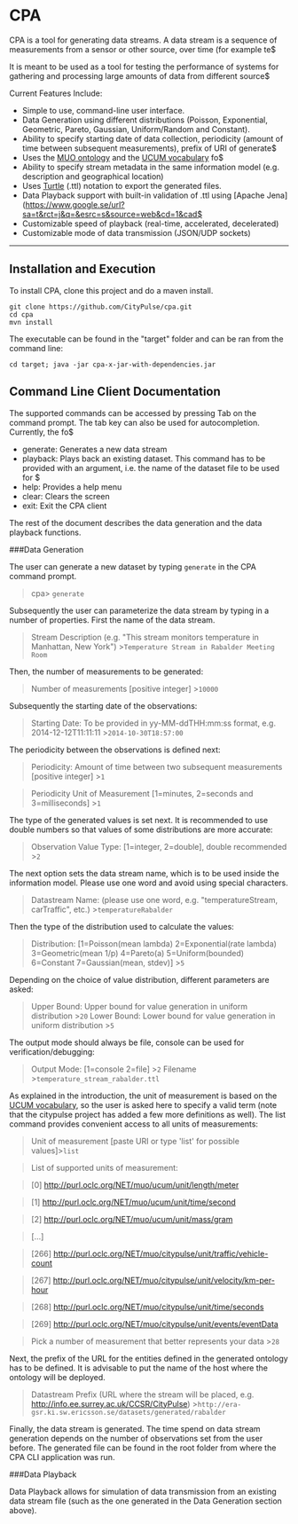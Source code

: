 CPA
===================

CPA is a tool for generating data streams.  A data stream is a sequence of measurements from a sensor or other source, over time (for example te$

It is meant to be used as a tool for testing the performance of systems for gathering and processing large amounts of data from different source$

Current Features Include:

 - Simple to use, command-line user interface.
 - Data Generation using different distributions (Poisson, Exponential, Geometric, Pareto, Gaussian, Uniform/Random and Constant).
  - Ability to specify starting date of data collection, periodicity (amount of time between subsequent measurements), prefix of URI of generate$
  - Uses the [MUO ontology](http://idi.fundacionctic.org/muo/) and the [UCUM vocabulary](http://idi.fundacionctic.org/muo/ucum-instances.owl) fo$
  - Ability to specify stream metadata in the same information model (e.g. description and geographical location)
  - Uses [Turtle](http://www.w3.org/TeamSubmission/turtle/) (.ttl) notation to export the generated files.
 - Data Playback support with built-in validation of .ttl using [Apache Jena](https://www.google.se/url?sa=t&rct=j&q=&esrc=s&source=web&cd=1&cad$
  - Customizable speed of playback (real-time, accelerated, decelerated)
  - Customizable mode of data transmission (JSON/UDP sockets)

-------------

Installation and Execution
-------------

To install CPA, clone this project and do a maven install.

```
git clone https://github.com/CityPulse/cpa.git
cd cpa
mvn install
```

The executable can be found in the "target" folder and can be ran from the command line:

`cd target; java -jar cpa-x-jar-with-dependencies.jar`

Command Line Client Documentation
-------------

The supported commands can be accessed by pressing Tab on the command prompt. The tab key can also be used for autocompletion. Currently, the fo$

 - generate: Generates a new data stream
 - playback: Plays back an existing dataset. This command has to be provided with an argument, i.e. the name of the dataset file to be used for $
 - help: Provides a help menu
 - clear: Clears the screen
 - exit: Exit the CPA client

The rest of the document describes the data generation and the data playback functions.

###Data Generation

The user can generate a new dataset by typing `generate` in the CPA command prompt. 

> cpa> `generate `

Subsequently the user can parameterize the data stream by typing in a number of properties. First the name of the data stream.

> Stream Description (e.g. "This stream monitors temperature in Manhattan, New York") >`Temperature Stream in Rabalder Meeting Room`

Then, the number of measurements to be generated:

> Number of measurements [positive integer] >`10000`

Subsequently the starting date of the observations:

> Starting Date: To be provided in yy-MM-ddTHH:mm:ss format, e.g. 2014-12-12T11:11:11 >`2014-10-30T18:57:00`

The periodicity between the observations is defined next:

> Periodicity: Amount of time between two subsequent measurements [positive integer] >`1`

> Periodicity Unit of Measurement [1=minutes, 2=seconds and 3=milliseconds] >`1`

The type of the generated values is set next. It is recommended to use double numbers so that values of some distributions are more accurate:

> Observation Value Type: [1=integer, 2=double], double recommended >`2`

The next option sets the data stream name, which is to be used inside the information model. Please use one word and avoid using special characters.

> Datastream Name: (please use one word, e.g. "temperatureStream, carTraffic", etc.) >`temperatureRabalder`

Then the type of the distribution used to calculate the values:

> Distribution: [1=Poisson(mean lambda) 2=Exponential(rate lambda) 3=Geometric(mean 1/p) 4=Pareto(a) 5=Uniform(bounded) 6=Constant 7=Gaussian(mean, stdev)] >`5`

Depending on the choice of value distribution, different parameters are asked:

> Upper Bound: Upper bound for value generation in uniform distribution >`20`
> Lower Bound: Lower bound for value generation in uniform distribution >`5`

The output mode should always be file, console can be used for verification/debugging:

> Output Mode: [1=console 2=file] >`2`
> Filename >`temperature_stream_rabalder.ttl`

As explained in the introduction, the unit of measurement is based on the [UCUM vocabulary](http://idi.fundacionctic.org/muo/ucum-instances.owl), so the user is asked here to specify a valid term (note that the citypulse project has added a few more definitions as well). The list command provides convenient access to all units of measurements:

> Unit of measurement [paste URI or type 'list' for possible values]>`list`

> List of supported units of measurement: 

> [0]	http://purl.oclc.org/NET/muo/ucum/unit/length/meter

> [1]	http://purl.oclc.org/NET/muo/ucum/unit/time/second

> [2]	http://purl.oclc.org/NET/muo/ucum/unit/mass/gram

> [...]

> [266]	http://purl.oclc.org/NET/muo/citypulse/unit/traffic/vehicle-count

> [267]	http://purl.oclc.org/NET/muo/citypulse/unit/velocity/km-per-hour

> [268]	http://purl.oclc.org/NET/muo/citypulse/unit/time/seconds

> [269]	http://purl.oclc.org/NET/muo/citypulse/unit/events/eventData

> Pick a number of measurement that better represents your data >`28`


Next, the prefix of the URL for the entities defined in the generated ontology has to be defined. It is advisable to put the name of the host where the ontology will be deployed.


> Datastream Prefix (URL where the stream will be placed, e.g. http://info.ee.surrey.ac.uk/CCSR/CityPulse) >`http://era-gsr.ki.sw.ericsson.se/datasets/generated/rabalder`

Finally, the data stream is generated. The time spend on data stream generation depends on the number of observations set from the user before. The generated file can be found in the root folder from where the CPA CLI application was run.


###Data Playback

Data Playback allows for simulation of data transmission from an existing data stream file (such as the one generated in the Data Generation section above).
